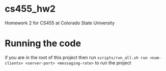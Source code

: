 # cs455_hw2
Homework 2 for CS455 at Colorado State University

# Running the code
if you are in the root of this project then run `scripts/run_all.sh run <num-clients> <server-port> <messaging-rate>` to run the project
